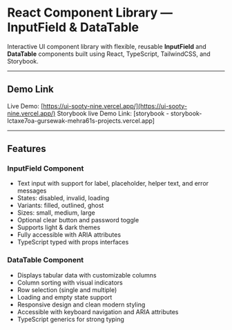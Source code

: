 # React Component Library — InputField & DataTable

Interactive UI component library with flexible, reusable **InputField** and **DataTable** components built using React, TypeScript, TailwindCSS, and Storybook.

---

## Demo Link  
Live Demo: [https://ui-sooty-nine.vercel.app/](https://ui-sooty-nine.vercel.app/)
Storybook live Demo Link: [storybook - storybook-lctaxe7oa-gursewak-mehra61s-projects.vercel.app]

---

## Features

### InputField Component  
- Text input with support for label, placeholder, helper text, and error messages  
- States: disabled, invalid, loading  
- Variants: filled, outlined, ghost  
- Sizes: small, medium, large  
- Optional clear button and password toggle  
- Supports light & dark themes  
- Fully accessible with ARIA attributes  
- TypeScript typed with props interfaces  

### DataTable Component  
- Displays tabular data with customizable columns  
- Column sorting with visual indicators  
- Row selection (single and multiple)  
- Loading and empty state support  
- Responsive design and clean modern styling  
- Accessible with keyboard navigation and ARIA attributes  
- TypeScript generics for strong typing  
